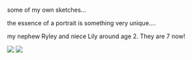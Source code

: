 some of my own sketches...

the essence of a portrait is something very unique....


 my nephew Ryley and niece Lily around age 2.  They are 7 now!



![](https://raw.github.com/cindyloo/devart-template/master/project_images/two_pumpkins.jpg)
![](https://raw.github.com/cindyloo/devart-template/master/project_images/lily.jpg)

